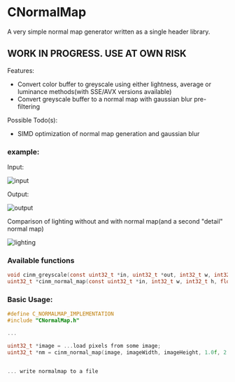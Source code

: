# CNormalMap
A very simple normal map generator written as a single header library.


 ## WORK IN PROGRESS. USE AT OWN RISK


Features:
 - Convert color buffer to greyscale using either lightness, average or luminance methods(with SSE/AVX versions available)
 - Convert greyscale buffer to a normal map with gaussian blur pre-filtering

Possible Todo(s):
 - SIMD optimization of normal map generation and gaussian blur

### example:

Input:

![input](https://imgur.com/Grx9Uvs.png) 

Output:

![output](https://i.imgur.com/m64imlB.png)

Comparison of lighting without and with normal map(and a second "detail" normal map)

![lighting](https://imgur.com/CIw2oFB.png)


### Available functions
```C
void cinm_greyscale(const uint32_t *in, uint32_t *out, int32_t w, int32_t h, cinm_greyscale_type type);
uint32_t *cinm_normal_map(const uint32_t *in, int32_t w, int32_t h, float scale, float blurRadius, cinm_greyscale_type greyscaleType);
```

### Basic Usage:
```C
#define C_NORMALMAP_IMPLEMENTATION
#include "CNormalMap.h"

...

uint32_t *image = ...load pixels from some image;
uint32_t *nm = cinm_normal_map(image, imageWidth, imageHeight, 1.0f, 2.0f, cinm_greyscale_average); 


... write normalmap to a file

```



